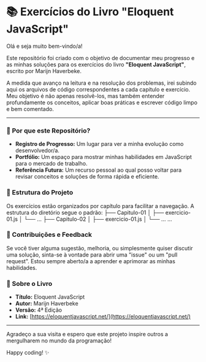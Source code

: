 # 📚 Exercícios do Livro "Eloquent JavaScript"

Olá e seja muito bem-vindo/a!

Este repositório foi criado com o objetivo de documentar meu progresso e as minhas soluções para os exercícios do livro **"Eloquent JavaScript"**, escrito por Marijn Haverbeke.

A medida que avanço na leitura e na resolução dos problemas, irei subindo aqui os arquivos de código correspondentes a cada capítulo e exercício. Meu objetivo é não apenas resolvê-los, mas também entender profundamente os conceitos, aplicar boas práticas e escrever código limpo e bem comentado.

---

### 🌟 Por que este Repositório?

* **Registro de Progresso:** Um lugar para ver a minha evolução como desenvolvedor/a.
* **Portfólio:** Um espaço para mostrar minhas habilidades em JavaScript para o mercado de trabalho.
* **Referência Futura:** Um recurso pessoal ao qual posso voltar para revisar conceitos e soluções de forma rápida e eficiente.

### 📂 Estrutura do Projeto

Os exercícios estão organizados por capítulo para facilitar a navegação. A estrutura do diretório segue o padrão:
├── Capitulo-01
│   ├── exercicio-01.js
│   └── ...
├── Capitulo-02
│   ├── exercicio-01.js
│   └── ...
...

### 🤝 Contribuições e Feedback

Se você tiver alguma sugestão, melhoria, ou simplesmente quiser discutir uma solução, sinta-se à vontade para abrir uma "issue" ou um "pull request". Estou sempre aberto/a a aprender e aprimorar as minhas habilidades.

### 🔗 Sobre o Livro

* **Título:** Eloquent JavaScript
* **Autor:** Marijn Haverbeke
* **Versão:** 4ª Edição
* **Link:** [https://eloquentjavascript.net/](https://eloquentjavascript.net/)

---

Agradeço a sua visita e espero que este projeto inspire outros a mergulharem no mundo da programação!

Happy coding! ✨
